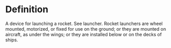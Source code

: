 # Definition

A device for launching a rocket. See launcher. Rocket launchers are
wheel mounted, motorized, or fixed for use on the ground; or they are
mounted on aircraft, as under the wings; or they are installed below or
on the decks of ships.
